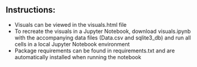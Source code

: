 ## Instructions:
- Visuals can be viewed in the visuals.html file
- To recreate the visuals in a Jupyter Notebook, download visuals.ipynb with the accompanying data files (Data.csv and sqlite3_db) and run all cells in a local Jupyter Notebook environment
- Package requirements can be found in requirements.txt and are automatically installed when running the notebook